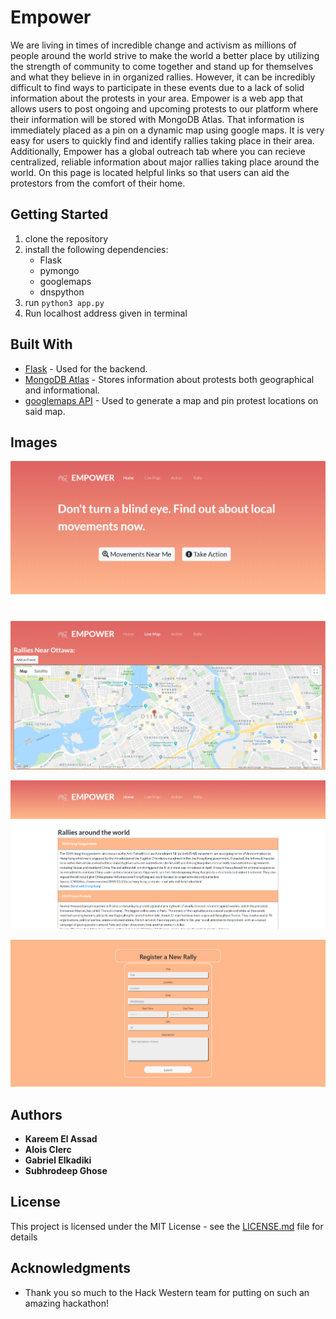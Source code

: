 # Empower
We are living in times of incredible change and activism as millions of people around the world strive to make the world a better place by utilizing the strength of community to come together and stand up for themselves and what they believe in in organized rallies. However, it can be incredibly difficult to find ways to participate in these events due to a lack of solid information about the protests in your area. Empower is a web app that allows users to post ongoing and upcoming protests to our platform where their information will be stored with MongoDB Atlas. That information is immediately placed as a pin on a dynamic map using google maps. It is very easy for users to quickly find and identify rallies taking place in their area. Additionally, Empower has a global outreach tab where you can recieve centralized, reliable information about major rallies taking place around the world. On this page is located helpful links so that users can aid the protestors from the comfort of their home.

## Getting Started
1) clone the repository
2) install the following dependencies:
    - Flask
    - pymongo
    - googlemaps
    - dnspython
3) run `python3 app.py`
4) Run localhost address given in terminal

## Built With

* [Flask](https://flask.palletsprojects.com/en/1.1.x/) - Used for the backend.
* [MongoDB Atlas](https://www.mongodb.com/cloud/atlas) - Stores information about protests both geographical and informational.
* [googlemaps API](https://developers.google.com/maps/documentation) - Used to generate a map and pin protest locations on said map.

## Images

![pic1](/static/images/pic1.png)

![pic2](/static/images/pic2.png)

![pic3](/static/images/pic3.png)

![pic4](/static/images/pic4.png)

## Authors

* **Kareem El Assad**
* **Alois Clerc**
* **Gabriel Elkadiki**
* **Subhrodeep Ghose**

## License

This project is licensed under the MIT License - see the [LICENSE.md](LICENSE.md) file for details

## Acknowledgments

* Thank you so much to the Hack Western team for putting on such an amazing hackathon!

